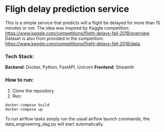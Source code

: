 # Fligh delay prediction service 

This is a simple service that predicts will a flight be delayed for more than 15 minutes or not.
The idea was inspired by Kaggle competition: https://www.kaggle.com/competitions/flight-delays-fall-2018/overview
Dataset is also from provided in the competition: https://www.kaggle.com/competitions/flight-delays-fall-2018/data.

### Tech Stack:
**Backend**: Docker, Python, FastAPI, Uvicorn
**Frontend**: Streamlit

### How to run:
1. Clone the repository
2. Run:
```bash
docker-compose build
docker-compose up
```

To run airflow tasks simply run the usual airflow launch commands, the data_engineering_dag.py will start automatically.

